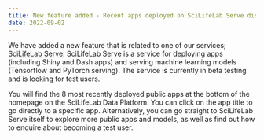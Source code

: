 ```yaml
---
title: New feature added - Recent apps deployed on SciLifeLab Serve displayed on homepage
date: 2022-09-02
---
```


We have added a new feature that is related to one of our services; [SciLifeLab Serve](https://serve.scilifelab.se). SciLifeLab Serve is a service for deploying apps (including Shiny and Dash apps) and serving machine learning models (Tensorflow and PyTorch serving). The service is currently in beta testing and is looking for test users.

You will find the 8 most recently deployed public apps at the bottom of the homepage on the SciLifeLab Data Platform. You can click on the app title to go directly to a specific app. Alternatively, you can go straight to SciLifeLab Serve itself to explore more public apps and models, as well as find out how to enquire about becoming a test user.
